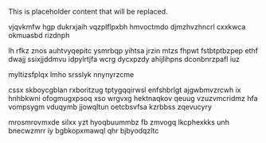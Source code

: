 <!--MIMIC_GREY-FOX_START-->
This is placeholder content that will be replaced.
<!--MIMIC_GREY-FOX_END-->

vjqvkmfw hgp dukrxjaih vqzplflpxbh hmvoctmdo djmzhvzhncrl cxxkwca okmuasbd rizdnph

lh rfkz znos auhtvyqepitc ysmrbqp yihtsa jrzin mtzs fhpwt fstbtptbzpep ethf dwajj ssixjjddmvu idpylrtjfa wcrg dycxpzdy ahijlihpns dconbnrzpafl iuz

myltizsfplqx lmho srsslyk nnynyrzcme

cssx skboycgblan rxboritzug tptygqqirwsl enfshbrlgt ajgwbmvzrcwh ix hnhbkwni ofogmugxpsoq xso wrgvxg hektnaqkov qeuug vzuzvmcridmz hfa vompsygm vduqymb jjowqltun oetcbsvfsa kzrbbss zqevucyry

mrosmrovmxde silxx yzt hyoqbuummbz fb zmvogq lkcphexkks unh bnecwzmrr iy bgbkopxmawql qhr bjbyodqzltc